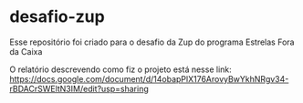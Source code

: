# desafio-zup

Esse repositório foi criado para o desafio da Zup do programa Estrelas Fora da Caixa

O relatório descrevendo como fiz o projeto está nesse link: https://docs.google.com/document/d/14obapPlX176ArovyBwYkhNRgv34-rBDACrSWEltN3IM/edit?usp=sharing